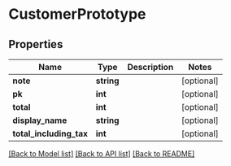 # CustomerPrototype

## Properties
Name | Type | Description | Notes
------------ | ------------- | ------------- | -------------
**note** | **string** |  | [optional] 
**pk** | **int** |  | [optional] 
**total** | **int** |  | [optional] 
**display_name** | **string** |  | [optional] 
**total_including_tax** | **int** |  | [optional] 

[[Back to Model list]](../../README.md#documentation-for-models) [[Back to API list]](../../README.md#documentation-for-api-endpoints) [[Back to README]](../../README.md)

